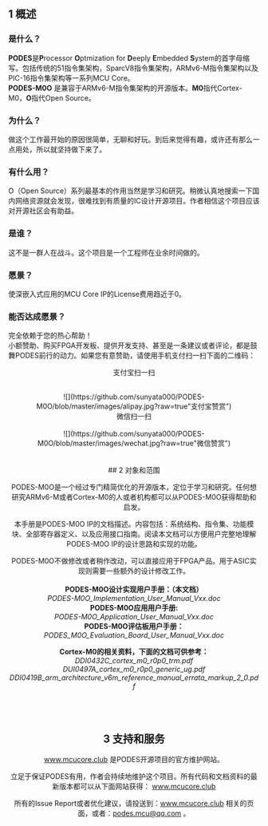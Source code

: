 ## 1	概述


### 是什么？
**PODES**是**P**rocessor **O**ptmization for **D**eeply **E**mbedded **S**ystem的首字母缩写。包括传统的51指令集架构，SparcV8指令集架构，ARMv6-M指令集架构以及PIC-16指令集架构等一系列MCU Core。<br>
**PODES-M0O** 是兼容于ARMv6-M指令集架构的开源版本。**M0**指代Cortex-M0，**O**指代Open Source。
<br>
### 为什么？
做这个工作最开始的原因很简单，无聊和好玩。到后来觉得有趣，或许还有那么一点用处，所以就坚持做下来了。
<br>
### 有什么用？
O（Open Source）系列最基本的作用当然是学习和研究。稍微认真地搜索一下国内网络资源就会发现，很难找到有质量的IC设计开源项目。作者相信这个项目应该对开源社区会有助益。
<br>
### 是谁？
这不是一群人在战斗。这个项目是一个工程师在业余时间做的。
<br>
### 愿景？
使深嵌入式应用的MCU Core IP的License费用趋近于0。
<br>
### 能否达成愿景？
完全依赖于您的热心帮助！<br>
小额赞助、购买FPGA开发板、提供开发支持、甚至是一条建议或者评论，都是鼓舞PODES前行的动力。如果您有意赞助，请使用手机支付扫一扫下面的二维码：<br>
         <center>支付宝扫一扫</center> <br>
<div align=center>![](https://github.com/sunyata000/PODES-M0O/blob/master/images/alipay.jpg?raw=true"支付宝赞赏")<br>
         <center>微信扫一扫</center> <br>
<div align=center>![](https://github.com/sunyata000/PODES-M0O/blob/master/images/wechat.jpg?raw=true"微信赞赏") <br>
<br>
<br>
## 2	对象和范围

PODES-M0O是一个经过专门精简优化的开源版本，定位于学习和研究。任何想研究ARMv6-M或者Cortex-M0的人或者机构都可以从PODES-M0O获得帮助和启发。

本手册是PODES-M0O IP的文档描述。内容包括：系统结构、指令集、功能模块、全部寄存器定义、以及应用接口指南。阅读本文档可以方便用户完整地理解PODES-M0O IP的设计思路和实现的功能。

PODES-M0O不做修改或者稍作改动，可以直接应用于FPGA产品。用于ASIC实现则需要一些额外的设计修改工作。
<br>
<br>
**PODES-M0O设计实现用户手册：（本文档）**<br>
   *PODES-M0O_Implementation_User_Manual_Vxx.doc*<br>
**PODES-M0O应用用户手册:**<br>
   *PODES-M0O_Application_User_Manual_Vxx.doc*<br>
**PODES-M0O评估板用户手册：**<br>
   *PODES_M0O_Evaluation_Board_User_Manual_Vxx.doc*

**Cortex-M0的相关资料，下面的文档可供参考：**<br>
   *DDI0432C_cortex_m0_r0p0_trm.pdf*<br>
   *DUI0497A_cortex_m0_r0p0_generic_ug.pdf*<br>
   *DDI0419B_arm_architecture_v6m_reference_manual_errata_markup_2_0.pdf*<br>
<br>
<br>
<br>
## 3	支持和服务

www.mcucore.club 是PODES开源项目的官方维护网站。

立足于保证PODES有用，作者会持续地维护这个项目。所有代码和文档资料的最新版本都可以从下面网站获得：
www.mcucore.club

所有的Issue Report或者优化建议，请投送到：www.mcucore.club 相关的页面，或者：podes.mcu@qq.com 。
 
